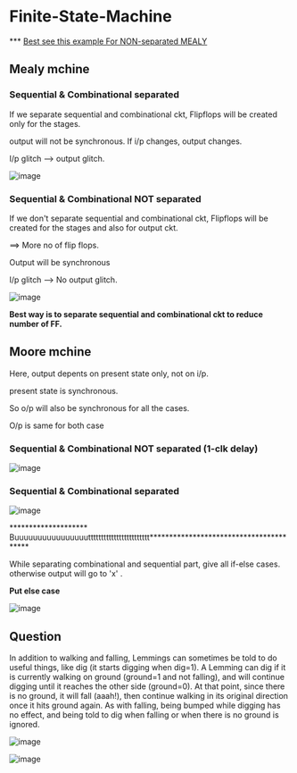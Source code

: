 # Finite-State-Machine

*** [Best see this example For NON-separated MEALY](https://github.com/Sourav365/SPI_Protocol_for_FPGA/blob/main/rtl_code/spi_control.v)

## Mealy mchine

### Sequential & Combinational separated 
If we separate sequential and combinational ckt, Flipflops will be created only for the stages.

output will not be synchronous. If i/p changes, output changes. 

I/p glitch --> output glitch.

![image](https://github.com/Sourav365/Finite-State-Machine/assets/49667585/9055eceb-fef9-44e9-98ad-87b8e23ef017)

### Sequential & Combinational NOT separated 
If we don't separate sequential and combinational ckt, Flipflops will be created for the stages and also for output ckt.

==> More no of flip flops.

Output will be synchronous

I/p glitch --> No output glitch.

![image](https://github.com/Sourav365/Finite-State-Machine/assets/49667585/37539262-4c99-4c69-a88f-391772abf5f7)


**Best way is to separate sequential and combinational ckt to reduce number of FF.**

## Moore mchine

Here, output depents on present state only, not on i/p.

present state is synchronous.

So o/p will also be synchronous for all the cases.

O/p is same for both case

### Sequential & Combinational NOT separated (1-clk delay)
![image](https://github.com/Sourav365/Finite-State-Machine/assets/49667585/5b94b92f-d065-467a-a2c9-5cf356de1a37)

### Sequential & Combinational separated 
![image](https://github.com/Sourav365/Finite-State-Machine/assets/49667585/8474b0f8-4616-4714-9c39-2bc96d68c1c7)


******************** Buuuuuuuuuuuuuuuutttttttttttttttttttttttt****************************************

While separating combinational and sequential part, give all if-else cases. otherwise output will go to 'x' .

**Put else case**

![image](https://github.com/Sourav365/Finite-State-Machine/assets/49667585/46b79678-7b9a-499c-9b54-37edec7e5624)


## Question

In addition to walking and falling, Lemmings can sometimes be told to do useful things, like dig (it starts digging when dig=1). A Lemming can dig if it is currently walking on ground (ground=1 and not falling), and will continue digging until it reaches the other side (ground=0). At that point, since there is no ground, it will fall (aaah!), then continue walking in its original direction once it hits ground again. As with falling, being bumped while digging has no effect, and being told to dig when falling or when there is no ground is ignored.

![image](https://github.com/Sourav365/Finite-State-Machine/assets/49667585/c86f57a4-a7b2-4d59-8833-6b3366b7a5c1)

![image](https://github.com/Sourav365/Finite-State-Machine/assets/49667585/3267a125-9426-495d-82bd-a8a6fdbbff2b)
